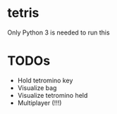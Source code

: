 # tetris
Only Python 3 is needed to run this

# TODOs
* Hold tetromino key
* Visualize bag
* Visualize tetromino held
* Multiplayer (!!!)
